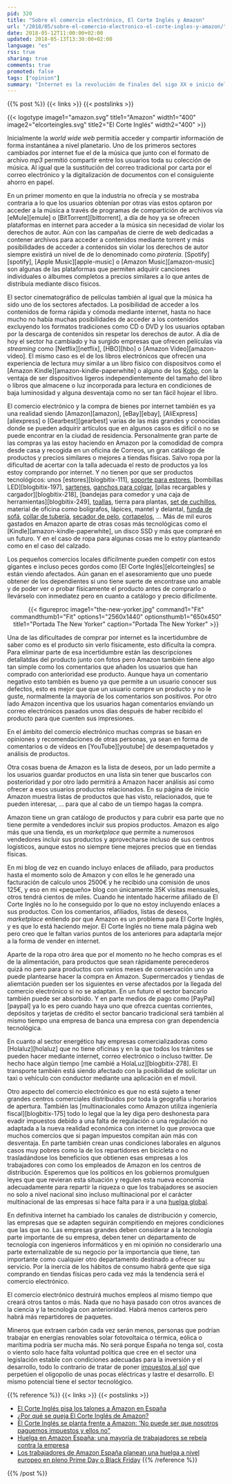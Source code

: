 ```yaml
---
pid: 320
title: "Sobre el comercio electrónico, El Corte Inglés y Amazon"
url: "/2018/05/sobre-el-comercio-electronico-el-corte-ingles-y-amazon/"
date: 2018-05-12T11:00:00+02:00
updated: 2018-05-13T13:30:00+02:00
language: "es"
rss: true
sharing: true
comments: true
promoted: false
tags: ["opinion"]
summary: "Internet es la revolución de finales del sigo XX e inicio del siglo XXI equivalente a la revolución industrial de los siglos anteriores. Está transformando la sociedad y cambiando aquellos sectores en los que se adentra."
---
```


{{% post %}}
{{< links >}}
{{< postslinks >}}

{{< logotype image1="amazon.svg" title1="Amazon" width1="400" image2="elcorteingles.svg" title2="El Corte Inglés" width2="400" >}}

Inicialmente la _world wide web_ permitía acceder y compartir información de forma instantánea a nivel planetario. Uno de los primeros sectores cambiados por internet fue el de la música que junto con el formato de archivo _mp3_ permitió compartir entre los usuarios toda su colección de música. Al igual que la sustitución del correo tradicional por carta por el correo electrónico y la digitalización de documentos con el consiguiente ahorro en papel.

En un primer momento en que la industria no ofrecía y se mostraba contraria a lo que los usuarios obtenían por otras vías estos optaron por acceder a la música a través de programas de compartición de archivos vía [eMule][emule] o [BitTorrent][bittorrent], a día de hoy ya se ofrecen plataformas en internet para acceder a la música sin necesidad de violar los derechos de autor. Aún con las campañas de cierre de web dedicadas a contener archivos para acceder a contenidos mediante torrent y más posibilidades de acceder a contenidos sin violar los derechos de autor siempre existirá un nivel de de lo denominado como _piratería_. [Spotify][spotify], [Apple Music][apple-music] o [Amazon Music][amazon-music] son algunas de las plataformas que permiten adquirir canciones individuales o álbumes completos a precios similares a lo que antes de distribuía mediante disco físicos.

El sector cinematográfico de películas también al igual que la música ha sido uno de los sectores afectados. La posibilidad de acceder a los contenidos de forma rápida y cómoda mediante internet, hasta no hace mucho no había muchas posibilidades de acceder a los contenidos excluyendo los formatos tradiciones como CD o DVD y los usuarios optaban por la descarga de contenidos sin respetar los derechos de autor. A día de hoy el sector ha cambiado y ha surgido empresas que ofrecen películas vía _streaming_ como [Netflix][netflix], [HBO][hbo] o [Amazon Video][amazon-video]. El mismo caso es el de los libros electrónicos que ofrecen una experiencia de lectura muy similar a un libro físico con dispositvos como el [Amazon Kindle][amazon-kindle-paperwhite] o alguno de los [Kobo](https://es.kobobooks.com/products/kobo-aura-one), con la ventaja de ser dispositivos ligeros independientemente del tamaño del libro o libros que almacene o luz incorporada para lectura en condiciones de baja luminosidad y alguna desventaja como no ser tan fácil hojear el libro.

El comercio electrónico y la compra de bienes por internet también es ya una realidad siendo [Amazon][amazon], [eBay][ebay], [AliExpress][aliexpress] o [Gearbest][gearbest] varias de las más grandes y conocidas donde se pueden adquirir artículos que en algunos casos es difícil o no se puede encontrar en la ciudad de residencia. Personalmente gran parte de las compras ya las estoy haciendo en Amazon por la comodidad de compra desde casa y recogida en un oficina de Correos, un gran catálogo de productos y precios similares o mejores a tiendas físicas. Salvo ropa por la dificultad de acertar con la talla adecuada el resto de productos ya los estoy comprando por internet. Y no tienen por que ser productos tecnológicos: unos [estores][blogbitix-111], [soporte para estores](https://amzn.to/2Ie4HB7), [bombillas LED][blogbitix-197], [sartenes](https://amzn.to/2KUpCel), [ganchos para colgar](https://amzn.to/2IaT6qM), [pilas recargables y cargador][blogbitix-218], [bandejas para comedor y una caja de herramientas][blogbitix-249], [toallas](https://amzn.to/2rC0tgx), tierra para plantas, [set de cuchillos](https://amzn.to/2rEyQm4), material de oficina como bolígrafos, lápices, mantel y delantal, [funda de sofá](https://amzn.to/2Iwxp3N), [collar de tubería](https://amzn.to/2I9sJBo), [secador de pelo](https://amzn.to/2IwvdJs), [cortapelos](https://amzn.to/2KWRpL5), ... Más de mil euros gastados en Amazon aparte de otras cosas más tecnológicas como el [Kindle][amazon-kindle-paperwhite], un disco SSD y más que compraré en un futuro. Y en el caso de ropa para algunas cosas me lo estoy planteando como en el caso del calzado.

Los pequeños comercios locales difícilmente pueden competir con estos gigantes e incluso peces gordos como [El Corte Inglés][elcorteingles] se están viendo afectados. Aún ganan en el asesoramiento que uno puede obtener de los dependientes si uno tiene suerte de encontrase uno amable y de poder ver o probar físicamente el producto antes de comprarlo o llevárselo con inmediatez pero en cuanto a catálogo y precio difícilmente.

<div class="media" style="text-align: center;">
    {{< figureproc
        image1="the-new-yorker.jpg" command1="Fit" commandthumb1="Fit" options1="2560x1440" optionsthumb1="650x450" title1="Portada The New Yorker"
        caption="Portada The New Yorker" >}}
</div>

Una de las dificultades de comprar por internet es la incertidumbre de saber como es el producto sin verlo físicamente, esto dificulta la compra. Para eliminar parte de esa incertidumbre están las descripciones detallatdas del producto junto con fotos pero Amazon también tiene algo tan simple como los comentarios que añaden los usuarios que han comprado con anterioridad ese producto. Aunque haya un comentario negativo esto también es bueno ya que permite a un usuario conocer sus defectos, esto es mejor que que un usuario compre un producto y no le guste, normalmente la mayoría de los comentarios son positivos. Por otro lado Amazon incentiva que los usuarios hagan comentarios envíando un correo electrónicos pasados unos días después de haber recibido el producto para que cuenten sus impresiones.

En el ámbito del comercio electrónico muchas compras se basan en opiniones y recomendaciones de otras personas, ya sean en forma de comentarios o de vídeos en [YouTube][youtube] de desempaquetados y análisis de productos.

Otra cosas buena de Amazon es la lista de deseos, por un lado permite a los usuarios guardar productos en una lista sin tener que buscarlos con posterioridad y por otro lado permitirá a Amazon hacer análisis así como ofrecer a esos usuarios productos relacionados. En su página de inicio Amazon muestra listas de productos que has visto, relacionados, que te pueden interesar, ... para que al cabo de un tiempo hagas la compra. 

Amazon tiene un gran catálogo de productos y para cubrir esa parte que no tiene permite a vendedores incluir sus propios productos. Amazon es algo más que una tienda, es un _marketplace_ que permite a numerosos vendedores incluir sus productos y aprovecharse incluso de sus centros logísticos, aunque estos no siempre tiene mejores precios que en tiendas físicas.

En mi blog de vez en cuando incluyo enlaces de afiliado, para productos hasta el momento solo de Amazon y con ellos le he generado una facturación de calculo unos 2500€ y he recibido una comisión de unos 125€, y eso en mi «pequeño» blog con únicamente 35K visitas mensuales, otros tendrá cientos de miles. Cuando he intentado hacerme afiliado de El Corte Inglés no lo he conseguido por lo que no estoy incluyendo enlaces a sus productos. Con los comentarios, afiliados, listas de deseos, _marketplace_ entiendo por que Amazon es un problema para El Corte Inglés, y es que lo está haciendo mejor. El Corte Inglés no tiene mala página web pero creo que le faltan varios puntos de los anteriores para adaptarla mejor a la forma de vender en internet.

Aparte de la ropa otro área que por el momento no he hecho compras es el de la alimentación, para productos que sean rápidamente perecederos quizá no pero para productos con varios meses de conservación uno ya puede plantearse hacer la compra en Amazon. Supermercados y tiendas de aliemtación pueden ser los siguientes en verse afectados por la llegada del comercio electrónico si no se adaptan. En un futuro el sector bancario también puede ser absorbido. Y en parte medios de pago como [PayPal][paypal] ya lo es pero cuando haya uno que ofrezca cuentas corrientes, depósitos y tarjetas de crédito el sector bancario tradicional será también al mismo tiempo una empresa de banca una empresa con gran dependencia tecnológica.

En cuanto al sector energético hay empresas comercializadoras como [Holaluz][holaluz] que no tiene oficinas y en la que todos los trámites se pueden hacer mediante internet, correo electrónico o incluso twitter. De hecho hace algún tiempo [me cambié a HolaLuz][blogbitix-278]. El transporte también está siendo afectado con la posibilidad de solicitar un taxi o vehículo con conductor mediante una aplicación en el móvil.

Otro aspecto del comercio electrónico es que no está sujeto a tener grandes centros comerciales distribuidos por toda la geografía u horarios de apertura. También las [multinacionales como Amazon utiliza ingeniería fiscal][blogbitix-175] todo lo legal que la ley diga pero deshonesta para evadir impuestos debido a una falta de regulación o una regulación no adaptada a la nueva realidad económica con internet lo que provoca que muchos comercios que si pagan impuestos compitan aún más con desventaja. En parte también crean unas condiciones laborales en algunos casos muy pobres como la de los repartidores en bicicleta o no trasladándose los beneficios que obtienen esas empresas a los trabajadores con como los empleados de Amazon en los centros de distribución. Esperemos que los políticos en los gobiernos promulguen leyes que que revieran esta situación y regulen esta nueva economía adecuadamente para repartir la riqueza o que los trabajadores se asocien no solo a nivel nacional sino incluso multinacional por el carácter multinacional de las empresas si hace falta para ir a una [huelga global](https://www.xataka.com/empresas-y-economia/los-trabajadores-de-amazon-espana-planean-una-huelga-a-nivel-europeo-en-pleno-prime-day-o-black-friday).

En definitiva internet ha cambiado los canales de distribución y comercio, las empresas que se adapten seguirán compitiendo en mejores condiciones que las que no. Las empresas grandes deben considerar a la tecnología parte importante de su empresa, deben tener un departamento de tecnología con ingenieros informáticos y en mi opinión no considerarlo una parte externalizable de su negocio por la importancia que tiene, tan importante como cualquier otro departamento destinado a ofrecer su servicio. Por la inercia de los hábitos de consumo habrá gente que siga comprando en tiendas físicas pero cada vez más la tendencia será el comercio electrónico.

El comercio electrónico destruirá muchos empleos al mismo tiempo que creará otros tantos o más. Nada que no haya pasado con otros avances de la ciencia y la tecnología con anterioridad. Habrá menos carteros pero habrá más repartidores de paquetes.

Mineros que extraen carbón cada vez serán menos, personas que podrían trabajar en energías renovables solar fotovoltaica o térmica, eólica o marítima podría ser mucha más. No será porque España no tenga sol, costa o viento solo hace falta voluntad política que cree en el sector una legislación estable con condiciones adecuadas para la inversión y el desarrollo, todo lo contrario de tratar de poner [impuestos al sol](https://www.huffingtonpost.es/2015/10/09/impuesto-al-sol-autoconsumo-energetico_n_8267900.html) que perpetúen el oligopolio de unas pocas eléctricas y lastre el desarrollo. El mismo potencial tiene el sector tecnológico.

{{% reference %}}
{{< links >}}
{{< postslinks >}}
* [El Corte Inglés pisa los talones a Amazon en España](https://cincodias.elpais.com/cincodias/2017/04/10/companias/1491837961_255161.html)
* [¿Por qué se queja El Corte Inglés de Amazon?](https://www.elmundo.es/economia/empresas/2018/04/18/5ad64286e2704e366b8b4988.html)
* [El Corte Inglés se planta frente a Amazon: 'No puede ser que nosotros paguemos impuestos y ellos no"](https://www.elmundo.es/economia/empresas/2018/03/06/5a9ec40e468aeb267e8b45de.html)
* [Huelga en Amazon España: una mayoría de trabajadores se rebela contra la empresa](https://www.elconfidencial.com/tecnologia/2018-03-02/amazon-espana-huelga-trabajadores-san-fernando_1529600/)
* [Los trabajadores de Amazon España planean una huelga a nivel europeo en pleno Prime Day o Black Friday](https://www.xataka.com/empresas-y-economia/los-trabajadores-de-amazon-espana-planean-una-huelga-a-nivel-europeo-en-pleno-prime-day-o-black-friday)
{{% /reference %}}

{{% /post %}}
